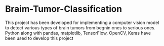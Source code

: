 # Braim-Tumor-Classification
This project has been developed for implementing a computer vision model to detect various types of brain tumors from begnin ones to serious ones.
Python along with pandas, matplotlib, TensorFlow, OpenCV, Keras have been used to develop this project
